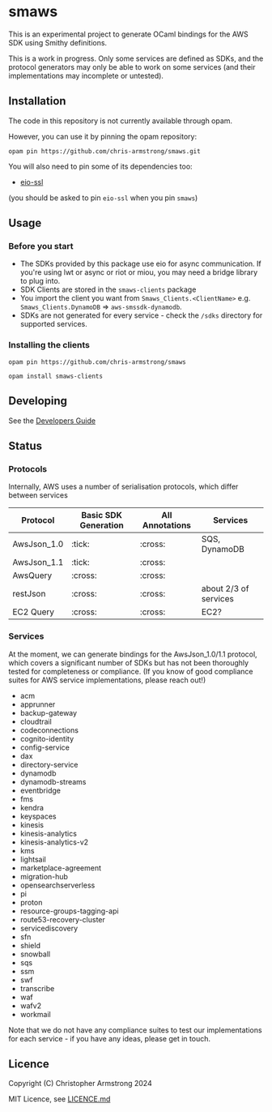 # smaws

This is an experimental project to generate OCaml bindings for the AWS SDK using
Smithy definitions.

This is a work in progress. Only some services are defined as SDKs,
and the protocol generators may only be able to work on some services
(and their implementations may incomplete or untested).


## Installation

The code in this repository is not currently available through opam.

However, you can use it by pinning the opam repository:

`opam pin https://github.com/chris-armstrong/smaws.git`

You will also need to pin some of its dependencies too:

* [eio-ssl](https://github.com/anmonteiro/eio-ssl.git)

(you should be asked to pin `eio-ssl` when you pin `smaws`)

## Usage

### Before you start 

* The SDKs provided by this package use eio for async communication.
If you're using lwt or async or riot or miou, you may need a bridge
library to plug into.
* SDK Clients are stored in the `smaws-clients` package
* You import the client you want from `Smaws_Clients.<ClientName>` e.g. `Smaws_Clients.DynamoDB`
=> `aws-smssdk-dynamodb`.
* SDKs are not generated for every service - check the `/sdks` directory
for supported services.

### Installing the clients

`opam pin https://github.com/chris-armstrong/smaws`

`opam install smaws-clients`

## Developing

See the [Developers Guide](DEVELOPERS.md)

## Status
### Protocols

Internally, AWS uses a number of serialisation protocols, which differ between services

| Protocol        | Basic SDK Generation  | All Annotations | Services |
| ---             | ---                   | ---             | ---      |
| AwsJson_1.0     | :tick:                | :cross:         | SQS, DynamoDB |
| AwsJson_1.1     | :tick:                | :cross:         | |
| AwsQuery        | :cross:               | :cross:         | |
| restJson        | :cross:               | :cross:         | about 2/3 of services |
| EC2 Query       | :cross:               | :cross:         | EC2? |

### Services
At the moment, we can generate bindings for the AwsJson_1.0/1.1 protocol,
which covers a significant number of SDKs but has not been thoroughly
tested for completeness or compliance. (If you know of good compliance
suites for AWS service implementations, please reach out!)

* acm
* apprunner
* backup-gateway
* cloudtrail
* codeconnections
* cognito-identity
* config-service
* dax
* directory-service
* dynamodb
* dynamodb-streams
* eventbridge
* fms
* kendra
* keyspaces
* kinesis
* kinesis-analytics
* kinesis-analytics-v2
* kms
* lightsail
* marketplace-agreement
* migration-hub
* opensearchserverless
* pi
* proton
* resource-groups-tagging-api
* route53-recovery-cluster
* servicediscovery
* sfn
* shield
* snowball
* sqs
* ssm
* swf
* transcribe
* waf
* wafv2
* workmail

Note that we do not have any compliance suites to test our implementations for each service - if you have any ideas, please get in touch.

## Licence

Copyright (C) Christopher Armstrong 2024

MIT Licence, see [LICENCE.md](LICENCE.md)

